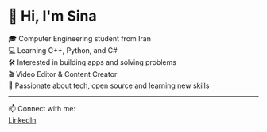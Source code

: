 # 👋 Hi, I'm Sina

🎓 Computer Engineering student from Iran  
💻 Learning C++, Python, and C#  
🛠 Interested in building apps and solving problems  
🎬 Video Editor & Content Creator  
🚀 Passionate about tech, open source and learning new skills

---

📫 Connect with me:  
[LinkedIn](www.linkedin.com/in/Sinaamiri2)
